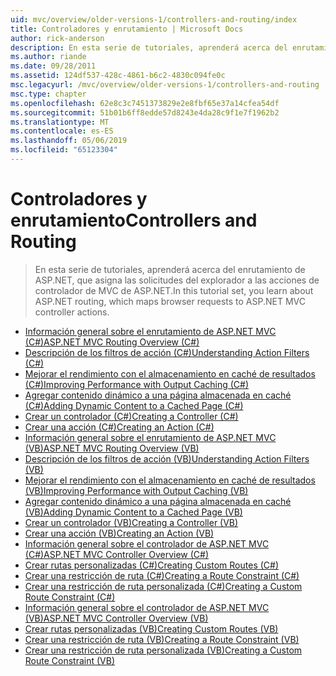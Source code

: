 ```yaml
---
uid: mvc/overview/older-versions-1/controllers-and-routing/index
title: Controladores y enrutamiento | Microsoft Docs
author: rick-anderson
description: En esta serie de tutoriales, aprenderá acerca del enrutamiento de ASP.NET, que asigna las solicitudes del explorador a las acciones de controlador de MVC de ASP.NET.
ms.author: riande
ms.date: 09/28/2011
ms.assetid: 124df537-428c-4861-b6c2-4830c094fe0c
msc.legacyurl: /mvc/overview/older-versions-1/controllers-and-routing
msc.type: chapter
ms.openlocfilehash: 62e8c3c7451373829e2e8fbf65e37a14cfea54df
ms.sourcegitcommit: 51b01b6ff8edde57d8243e4da28c9f1e7f1962b2
ms.translationtype: MT
ms.contentlocale: es-ES
ms.lasthandoff: 05/06/2019
ms.locfileid: "65123304"
---
```

# <a name="controllers-and-routing"></a><span data-ttu-id="712a0-103">Controladores y enrutamiento</span><span class="sxs-lookup"><span data-stu-id="712a0-103">Controllers and Routing</span></span>

> <span data-ttu-id="712a0-104">En esta serie de tutoriales, aprenderá acerca del enrutamiento de ASP.NET, que asigna las solicitudes del explorador a las acciones de controlador de MVC de ASP.NET.</span><span class="sxs-lookup"><span data-stu-id="712a0-104">In this tutorial set, you learn about ASP.NET routing, which maps browser requests to ASP.NET MVC controller actions.</span></span>

- [<span data-ttu-id="712a0-105">Información general sobre el enrutamiento de ASP.NET MVC (C#)</span><span class="sxs-lookup"><span data-stu-id="712a0-105">ASP.NET MVC Routing Overview (C#)</span></span>](asp-net-mvc-routing-overview-cs.md)
- [<span data-ttu-id="712a0-106">Descripción de los filtros de acción (C#)</span><span class="sxs-lookup"><span data-stu-id="712a0-106">Understanding Action Filters (C#)</span></span>](understanding-action-filters-cs.md)
- [<span data-ttu-id="712a0-107">Mejorar el rendimiento con el almacenamiento en caché de resultados (C#)</span><span class="sxs-lookup"><span data-stu-id="712a0-107">Improving Performance with Output Caching (C#)</span></span>](improving-performance-with-output-caching-cs.md)
- [<span data-ttu-id="712a0-108">Agregar contenido dinámico a una página almacenada en caché (C#)</span><span class="sxs-lookup"><span data-stu-id="712a0-108">Adding Dynamic Content to a Cached Page (C#)</span></span>](adding-dynamic-content-to-a-cached-page-cs.md)
- [<span data-ttu-id="712a0-109">Crear un controlador (C#)</span><span class="sxs-lookup"><span data-stu-id="712a0-109">Creating a Controller (C#)</span></span>](creating-a-controller-cs.md)
- [<span data-ttu-id="712a0-110">Crear una acción (C#)</span><span class="sxs-lookup"><span data-stu-id="712a0-110">Creating an Action (C#)</span></span>](creating-an-action-cs.md)
- [<span data-ttu-id="712a0-111">Información general sobre el enrutamiento de ASP.NET MVC (VB)</span><span class="sxs-lookup"><span data-stu-id="712a0-111">ASP.NET MVC Routing Overview (VB)</span></span>](asp-net-mvc-routing-overview-vb.md)
- [<span data-ttu-id="712a0-112">Descripción de los filtros de acción (VB)</span><span class="sxs-lookup"><span data-stu-id="712a0-112">Understanding Action Filters (VB)</span></span>](understanding-action-filters-vb.md)
- [<span data-ttu-id="712a0-113">Mejorar el rendimiento con el almacenamiento en caché de resultados (VB)</span><span class="sxs-lookup"><span data-stu-id="712a0-113">Improving Performance with Output Caching (VB)</span></span>](improving-performance-with-output-caching-vb.md)
- [<span data-ttu-id="712a0-114">Agregar contenido dinámico a una página almacenada en caché (VB)</span><span class="sxs-lookup"><span data-stu-id="712a0-114">Adding Dynamic Content to a Cached Page (VB)</span></span>](adding-dynamic-content-to-a-cached-page-vb.md)
- [<span data-ttu-id="712a0-115">Crear un controlador (VB)</span><span class="sxs-lookup"><span data-stu-id="712a0-115">Creating a Controller (VB)</span></span>](creating-a-controller-vb.md)
- [<span data-ttu-id="712a0-116">Crear una acción (VB)</span><span class="sxs-lookup"><span data-stu-id="712a0-116">Creating an Action (VB)</span></span>](creating-an-action-vb.md)
- [<span data-ttu-id="712a0-117">Información general sobre el controlador de ASP.NET MVC (C#)</span><span class="sxs-lookup"><span data-stu-id="712a0-117">ASP.NET MVC Controller Overview (C#)</span></span>](aspnet-mvc-controllers-overview-cs.md)
- [<span data-ttu-id="712a0-118">Crear rutas personalizadas (C#)</span><span class="sxs-lookup"><span data-stu-id="712a0-118">Creating Custom Routes (C#)</span></span>](creating-custom-routes-cs.md)
- [<span data-ttu-id="712a0-119">Crear una restricción de ruta (C#)</span><span class="sxs-lookup"><span data-stu-id="712a0-119">Creating a Route Constraint (C#)</span></span>](creating-a-route-constraint-cs.md)
- [<span data-ttu-id="712a0-120">Crear una restricción de ruta personalizada (C#)</span><span class="sxs-lookup"><span data-stu-id="712a0-120">Creating a Custom Route Constraint (C#)</span></span>](creating-a-custom-route-constraint-cs.md)
- [<span data-ttu-id="712a0-121">Información general sobre el controlador de ASP.NET MVC (VB)</span><span class="sxs-lookup"><span data-stu-id="712a0-121">ASP.NET MVC Controller Overview (VB)</span></span>](asp-net-mvc-controller-overview-vb.md)
- [<span data-ttu-id="712a0-122">Crear rutas personalizadas (VB)</span><span class="sxs-lookup"><span data-stu-id="712a0-122">Creating Custom Routes (VB)</span></span>](creating-custom-routes-vb.md)
- [<span data-ttu-id="712a0-123">Crear una restricción de ruta (VB)</span><span class="sxs-lookup"><span data-stu-id="712a0-123">Creating a Route Constraint (VB)</span></span>](creating-a-route-constraint-vb.md)
- [<span data-ttu-id="712a0-124">Crear una restricción de ruta personalizada (VB)</span><span class="sxs-lookup"><span data-stu-id="712a0-124">Creating a Custom Route Constraint (VB)</span></span>](creating-a-custom-route-constraint-vb.md)
